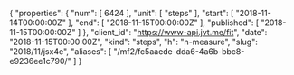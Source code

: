 {
  "properties": {
    "num": [
      6424
    ],
    "unit": [
      "steps"
    ],
    "start": [
      "2018-11-14T00:00:00Z"
    ],
    "end": [
      "2018-11-15T00:00:00Z"
    ],
    "published": [
      "2018-11-15T00:00:00Z"
    ]
  },
  "client_id": "https://www-api.jvt.me/fit",
  "date": "2018-11-15T00:00:00Z",
  "kind": "steps",
  "h": "h-measure",
  "slug": "2018/11/jsx4e",
  "aliases": [
    "/mf2/fc5aaede-dda6-4a6b-bbc8-e9236ee1c790/"
  ]
}
